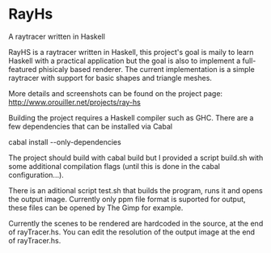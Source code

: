 # RayHs
A raytracer written in Haskell

RayHS is a raytracer written in Haskell, this project's goal is maily to learn Haskell with a practical application but the goal is also to implement a full-featured phisicaly based renderer.
The current implementation is a simple raytracer with support for basic shapes and triangle meshes.

More details and screenshots can be found on the project page: http://www.orouiller.net/projects/ray-hs

Building the project requires a Haskell compiler such as GHC.
There are a few dependencies that can be installed via Cabal

cabal install --only-dependencies

The project should build with cabal build but I provided a script build.sh with some additional compilation flags (until this is done in the cabal configuration...).

There is an aditional script test.sh that builds the program, runs it and opens the output image.
Currently only ppm file format is suported for output, these files can be opened by The Gimp for example.

Currently the scenes to be rendered are hardcoded in the source, at the end of rayTracer.hs.
You can edit the resolution of the output image at the end of rayTracer.hs.
